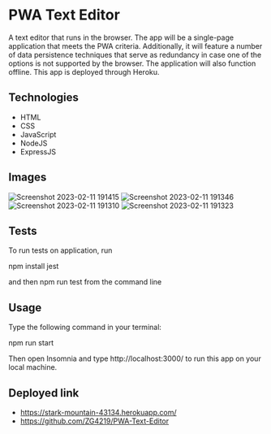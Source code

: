 # PWA Text Editor 
 A text editor that runs in the browser. The app will be a single-page application that meets the PWA criteria. Additionally, it will feature a number of data persistence techniques that serve as redundancy in case one of the options is not supported by the browser. The application will also function offline. This app is deployed through Heroku.

 ## Technologies

 - HTML
 - CSS
 - JavaScript
 - NodeJS
 - ExpressJS

 ## Images
![Screenshot 2023-02-11 191415](https://user-images.githubusercontent.com/112784768/218291107-a73f798a-b859-4062-8d2e-7ff4b724df36.png)
![Screenshot 2023-02-11 191346](https://user-images.githubusercontent.com/112784768/218291114-1902431b-9c98-4ad4-8e02-d70fcab91e29.png)
![Screenshot 2023-02-11 191310](https://user-images.githubusercontent.com/112784768/218291118-76d34b69-5647-4d52-a72d-a5d13c181d09.png)
![Screenshot 2023-02-11 191323](https://user-images.githubusercontent.com/112784768/218291129-4f8b7d81-e89a-41f0-839e-48f2c5d76da5.png)

 ## Tests

 To run tests on application, run
 
 npm install jest

 and then npm run test from the command line

 ## Usage

 Type the following command in your terminal:

 npm run start

 Then open Insomnia and type http://localhost:3000/ to run this app on your local machine.

 ## Deployed link

 - https://stark-mountain-43134.herokuapp.com/
 - https://github.com/ZG4219/PWA-Text-Editor


